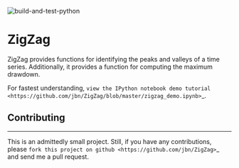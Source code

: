 ![build-and-test-python](https://github.com/github/docs/actions/workflows/build-and-test-python.yml/badge.svg)

# ZigZag

ZigZag provides functions for identifying the peaks and valleys of a time
series. Additionally, it provides a function for computing the maximum drawdown.

For fastest understanding, `view the IPython notebook demo tutorial <https://github.com/jbn/ZigZag/blob/master/zigzag_demo.ipynb>`_.

## Contributing
------------
This is an admittedly small project. Still, if you have any contributions, 
please `fork this project on github <https://github.com/jbn/ZigZag>`_ and
send me a pull request.
